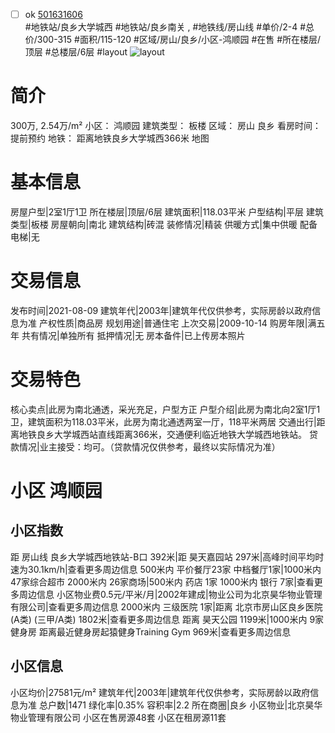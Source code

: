 - [ ] ok [501631606](https://bj.5i5j.com/ershoufang/501631606.html)  
 #地铁站/良乡大学城西 #地铁站/良乡南关 ,  #地铁线/房山线
#单价/2-4 #总价/300-315 #面积/115-120   #区域/房山/良乡/小区-鸿顺园 #在售 #所在楼层/顶层 #总楼层/6层 #layout 
![layout](http://image2a.5i5j.com/bdir/layout/b5b65cc660a548c485df3e27dcc53862.jpg_P5.jpg) 
# 简介 
 300万,  2.54万/m² 
小区： 鸿顺园
建筑类型： 板楼
区域： 房山 良乡
看房时间： 提前预约
地铁： 距离地铁良乡大学城西366米 地图
# 基本信息 
 房屋户型|2室1厅1卫
所在楼层|顶层/6层
建筑面积|118.03平米
户型结构|平层
建筑类型|板楼
房屋朝向|南北
建筑结构|砖混
装修情况|精装
供暖方式|集中供暖
配备电梯|无
# 交易信息 
 发布时间|2021-08-09
建筑年代|2003年|建筑年代仅供参考，实际房龄以政府信息为准
产权性质|商品房
规划用途|普通住宅
上次交易|2009-10-14
购房年限|满五年
共有情况|单独所有
抵押情况|无
房本备件|已上传房本照片
# 交易特色 
 核心卖点|此房为南北通透，采光充足，户型方正
户型介绍|此房为南北向2室1厅1卫，建筑面积为118.03平米，此房为南北通透两室一厅，118平米两居
交通出行|距离地铁良乡大学城西站直线距离366米，交通便利临近地铁大学城西地铁站。
贷款情况|业主接受：均可。（贷款情况仅供参考，最终以实际情况为准）
# 小区 鸿顺园
## 小区指数 
 距 房山线 良乡大学城西地铁站-B口 392米|距 昊天嘉园站 297米|高峰时间平均时速为30.1km/h|查看更多周边信息
500米内 平价餐厅23家
中档餐厅1家|1000米内 47家综合超市
2000米内 26家商场|500米内 药店 1家
1000米内 银行 7家|查看更多周边信息
小区物业费0.5元/平米/月|2002年建成|物业公司为北京昊华物业管理有限公司|查看更多周边信息
2000米内 三级医院 1家|距离 北京市房山区良乡医院(A类) (三甲/A类) 1802米|查看更多周边信息
距离 昊天公园 1199米|1000米内 9家 健身房
距离最近健身房起猿健身Training Gym 969米|查看更多周边信息
## 小区信息 
 小区均价|27581元/m²
建筑年代|2003年|建筑年代仅供参考，实际房龄以政府信息为准
总户数|1471
绿化率|0.35%
容积率|2.2
所在商圈|良乡
小区物业|北京昊华物业管理有限公司
小区在售房源48套
小区在租房源11套
